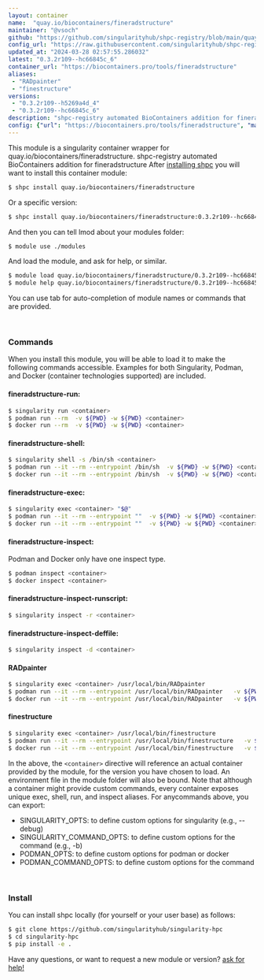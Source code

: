 ```yaml
---
layout: container
name:  "quay.io/biocontainers/fineradstructure"
maintainer: "@vsoch"
github: "https://github.com/singularityhub/shpc-registry/blob/main/quay.io/biocontainers/fineradstructure/container.yaml"
config_url: "https://raw.githubusercontent.com/singularityhub/shpc-registry/main/quay.io/biocontainers/fineradstructure/container.yaml"
updated_at: "2024-03-28 02:57:55.286032"
latest: "0.3.2r109--hc66845c_6"
container_url: "https://biocontainers.pro/tools/fineradstructure"
aliases:
 - "RADpainter"
 - "finestructure"
versions:
 - "0.3.2r109--h5269a4d_4"
 - "0.3.2r109--hc66845c_6"
description: "shpc-registry automated BioContainers addition for fineradstructure"
config: {"url": "https://biocontainers.pro/tools/fineradstructure", "maintainer": "@vsoch", "description": "shpc-registry automated BioContainers addition for fineradstructure", "latest": {"0.3.2r109--hc66845c_6": "sha256:e47b3f841063da965f23eb2566d720882fb7332607ae680e7723e6be0de10f08"}, "tags": {"0.3.2r109--h5269a4d_4": "sha256:a1b784484d29614f2da7c53ca3295007e4a6b34bf65969acee22477485856114", "0.3.2r109--hc66845c_6": "sha256:e47b3f841063da965f23eb2566d720882fb7332607ae680e7723e6be0de10f08"}, "docker": "quay.io/biocontainers/fineradstructure", "aliases": {"RADpainter": "/usr/local/bin/RADpainter", "finestructure": "/usr/local/bin/finestructure"}}
---
```


This module is a singularity container wrapper for quay.io/biocontainers/fineradstructure.
shpc-registry automated BioContainers addition for fineradstructure
After [installing shpc](#install) you will want to install this container module:


```bash
$ shpc install quay.io/biocontainers/fineradstructure
```

Or a specific version:

```bash
$ shpc install quay.io/biocontainers/fineradstructure:0.3.2r109--hc66845c_6
```

And then you can tell lmod about your modules folder:

```bash
$ module use ./modules
```

And load the module, and ask for help, or similar.

```bash
$ module load quay.io/biocontainers/fineradstructure/0.3.2r109--hc66845c_6
$ module help quay.io/biocontainers/fineradstructure/0.3.2r109--hc66845c_6
```

You can use tab for auto-completion of module names or commands that are provided.

<br>

### Commands

When you install this module, you will be able to load it to make the following commands accessible.
Examples for both Singularity, Podman, and Docker (container technologies supported) are included.

#### fineradstructure-run:

```bash
$ singularity run <container>
$ podman run --rm  -v ${PWD} -w ${PWD} <container>
$ docker run --rm  -v ${PWD} -w ${PWD} <container>
```

#### fineradstructure-shell:

```bash
$ singularity shell -s /bin/sh <container>
$ podman run --it --rm --entrypoint /bin/sh  -v ${PWD} -w ${PWD} <container>
$ docker run --it --rm --entrypoint /bin/sh  -v ${PWD} -w ${PWD} <container>
```

#### fineradstructure-exec:

```bash
$ singularity exec <container> "$@"
$ podman run --it --rm --entrypoint ""  -v ${PWD} -w ${PWD} <container> "$@"
$ docker run --it --rm --entrypoint ""  -v ${PWD} -w ${PWD} <container> "$@"
```

#### fineradstructure-inspect:

Podman and Docker only have one inspect type.

```bash
$ podman inspect <container>
$ docker inspect <container>
```

#### fineradstructure-inspect-runscript:

```bash
$ singularity inspect -r <container>
```

#### fineradstructure-inspect-deffile:

```bash
$ singularity inspect -d <container>
```


#### RADpainter

```bash
$ singularity exec <container> /usr/local/bin/RADpainter
$ podman run --it --rm --entrypoint /usr/local/bin/RADpainter   -v ${PWD} -w ${PWD} <container> -c " $@"
$ docker run --it --rm --entrypoint /usr/local/bin/RADpainter   -v ${PWD} -w ${PWD} <container> -c " $@"
```


#### finestructure

```bash
$ singularity exec <container> /usr/local/bin/finestructure
$ podman run --it --rm --entrypoint /usr/local/bin/finestructure   -v ${PWD} -w ${PWD} <container> -c " $@"
$ docker run --it --rm --entrypoint /usr/local/bin/finestructure   -v ${PWD} -w ${PWD} <container> -c " $@"
```



In the above, the `<container>` directive will reference an actual container provided
by the module, for the version you have chosen to load. An environment file in the
module folder will also be bound. Note that although a container
might provide custom commands, every container exposes unique exec, shell, run, and
inspect aliases. For anycommands above, you can export:

 - SINGULARITY_OPTS: to define custom options for singularity (e.g., --debug)
 - SINGULARITY_COMMAND_OPTS: to define custom options for the command (e.g., -b)
 - PODMAN_OPTS: to define custom options for podman or docker
 - PODMAN_COMMAND_OPTS: to define custom options for the command

<br>

### Install

You can install shpc locally (for yourself or your user base) as follows:

```bash
$ git clone https://github.com/singularityhub/singularity-hpc
$ cd singularity-hpc
$ pip install -e .
```

Have any questions, or want to request a new module or version? [ask for help!](https://github.com/singularityhub/singularity-hpc/issues)